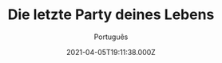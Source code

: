 ---
id: '670af0cf-8322-4189-b167-413f31d21272'
type: 'movie' # Filme, Série, Anime
title: "Die letzte Party deines Lebens"
synopsis: []
originalTitle: "Die letzte Party deines Lebens"
date: '2021-04-05T19:11:38.000Z'
update: '2021-04-05T19:11:38.000Z'
releaseDate: '2018-03-22T03:00:00.000Z'
imdb:
  rating: '5.1' # 8.5
  id: '' # tt0470752
duration: '1h 30 Min'
trailer:
  urls: [
    'ZLChAu03U48',
  ]
tags: ['1080p']
genre: ['Suspense', 'Terror'] #
quality: 'WEB-DL' # BluRay, WEB-DL, HDTV, WEB-DL4K, WEB-DLe
format: 'Mkv' # MKV, MP4, TS
audio: 'Alemão' # Dublado, Legendado, Dual Audio, Dub & Leg
subtitle: 'Português' # Português, inglês,
size: '2.04 GB' # 4.8 GB
audioQuality: 10
videoQuality: 10
directors: []
#  - name: 'Lana Wachowski'
#    image: ''
#  - name: 'Lilly Wachowski'
#    image: ''
cast: []
#  - name: 'Keanu Reeves'
#    image: ''
#    characterName: 'Neo'
writers: []
#  - name: ''
#    image: ''
maturityRating:
  age: '' # L , 10, 12, 14, 16, 18
  topics: [''] # Violence, Illegal drugs, Inappropriate Language, Legal Drugs, Sexual Content, Extreme Violence
###########################################
download:
  
  - url: 'magnet:?xt=urn:btih:E7D80B196D256604493DD3293ECD838F5CC0A669&dn=Party.Hard.Die.Young.2018.1080p.WEBRip.Legendado.mkv&tr=udp%3a%2f%2ftracker.openbittorrent.com%3a1337%2fannounce&tr=udp%3a%2f%2ftracker.opentrackr.org%3a1337%2fannounce'
    resolution: '1080p' # 720p, 1080p, 4K,
    audio: 'Legendado' # Dublado, Legendado, Dual Audio
    size: '' # 4.8 GB
    quality: '' # BluRay, WEB-DL
    format: '' # MKV
images:
  cover: '/assets/movies/die-letzte-party-deines-lebens.jpg'
  background: '/assets/movies/'
---